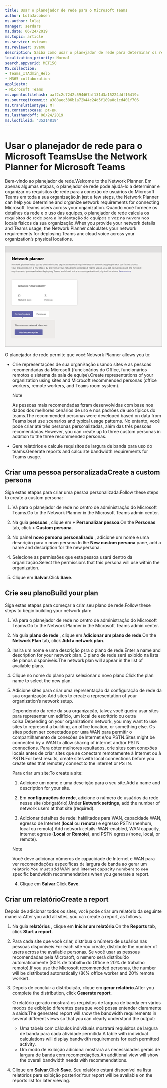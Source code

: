 ```yaml
---
title: Usar o planejador de rede para o Microsoft Teams
author: LolaJacobsen
ms.author: lolaj
manager: serdars
ms.date: 06/24/2019
ms.topic: article
ms.service: msteams
ms.reviewer: svemu
description: Saiba como usar o planejador de rede para determinar os requisitos de rede do Microsoft Teams.
localization_priority: Normal
search.appverid: MET150
MS.collection:
- Teams_ITAdmin_Help
- M365-collaboration
appliesto:
- Microsoft Teams
ms.openlocfilehash: aaf2c2c7242c594d67af131d3a15224ddf16419c
ms.sourcegitcommit: a388aec386b1a72b44c24d5f189a8c1cd401f706
ms.translationtype: MT
ms.contentlocale: pt-BR
ms.lasthandoff: 06/24/2019
ms.locfileid: "35214819"
---
```

# <a name="use-the-network-planner-for-microsoft-teams"></a><span data-ttu-id="25869-103">Usar o planejador de rede para o Microsoft Teams</span><span class="sxs-lookup"><span data-stu-id="25869-103">Use the Network Planner for Microsoft Teams</span></span>

<span data-ttu-id="25869-104">Bem-vindo ao planejador de rede.</span><span class="sxs-lookup"><span data-stu-id="25869-104">Welcome to the Network Planner.</span></span> <span data-ttu-id="25869-105">Em apenas algumas etapas, o planejador de rede pode ajudá-lo a determinar e organizar os requisitos de rede para a conexão de usuários do Microsoft Teams em toda a sua organização.</span><span class="sxs-lookup"><span data-stu-id="25869-105">In just a few steps, the Network Planner can help you determine and organize network requirements for connecting Microsoft Teams users across your organization.</span></span> <span data-ttu-id="25869-106">Quando você fornece os detalhes da rede e o uso das equipes, o planejador de rede calcula os requisitos de rede para a implantação de equipes e voz na nuvem nos locais físicos da sua organização.</span><span class="sxs-lookup"><span data-stu-id="25869-106">When you provide your network details and Teams usage, the Network Planner calculates your network requirements for deploying Teams and cloud voice across your organization’s physical locations.</span></span>

![Captura de tela do planejador de rede](media/network-planner.png)

<span data-ttu-id="25869-108">O planejador de rede permite que você:</span><span class="sxs-lookup"><span data-stu-id="25869-108">Network Planner allows you to:</span></span>

- <span data-ttu-id="25869-109">Crie representações de sua organização usando sites e as pessoas recomendadas da Microsoft (funcionários do Office, funcionários remotos e sistema da sala de equipe).</span><span class="sxs-lookup"><span data-stu-id="25869-109">Create representations of your organization using sites and Microsoft recommended personas (office workers, remote workers, and Teams room system).</span></span>

    > [!NOTE]
    > <span data-ttu-id="25869-110">As pessoas mais recomendadas foram desenvolvidas com base nos dados dos melhores cenários de uso e nos padrões de uso típicos do teams.</span><span class="sxs-lookup"><span data-stu-id="25869-110">The recommended personas were developed based on data from Teams best use scenarios and typical usage patterns.</span></span> <span data-ttu-id="25869-111">No entanto, você pode criar até três personas personalizadas, além das três pessoas recomendadas.</span><span class="sxs-lookup"><span data-stu-id="25869-111">However, you can create up to three custom personas in addition to the three recommended personas.</span></span>

- <span data-ttu-id="25869-112">Gere relatórios e calcule requisitos de largura de banda para uso do teams.</span><span class="sxs-lookup"><span data-stu-id="25869-112">Generate reports and calculate bandwidth requirements for Teams usage.</span></span>

## <a name="create-a-custom-persona"></a><span data-ttu-id="25869-113">Criar uma pessoa personalizada</span><span class="sxs-lookup"><span data-stu-id="25869-113">Create a custom persona</span></span>

<span data-ttu-id="25869-114">Siga estas etapas para criar uma pessoa personalizada:</span><span class="sxs-lookup"><span data-stu-id="25869-114">Follow these steps to create a custom persona:</span></span>

1. <span data-ttu-id="25869-115">Vá para o planejador de rede no centro de administração do Microsoft Teams.</span><span class="sxs-lookup"><span data-stu-id="25869-115">Go to the Network Planner in the Microsoft Teams admin center.</span></span>

2. <span data-ttu-id="25869-116">Na guia **pessoas** , clique em **+ Personalizar pessoa**.</span><span class="sxs-lookup"><span data-stu-id="25869-116">On the **Personas** tab, click **+ Custom persona**.</span></span> 

3. <span data-ttu-id="25869-117">No painel **novo persona personalizado** , adicione um nome e uma descrição para o novo persona.</span><span class="sxs-lookup"><span data-stu-id="25869-117">In the **New custom persona** pane, add a name and description for the new persona.</span></span>

4. <span data-ttu-id="25869-118">Selecione as permissões que esta pessoa usará dentro da organização.</span><span class="sxs-lookup"><span data-stu-id="25869-118">Select the permissions that this persona will use within the organization.</span></span>

5. <span data-ttu-id="25869-119">Clique em **Salvar**.</span><span class="sxs-lookup"><span data-stu-id="25869-119">Click **Save**.</span></span>

## <a name="build-your-plan"></a><span data-ttu-id="25869-120">Crie seu plano</span><span class="sxs-lookup"><span data-stu-id="25869-120">Build your plan</span></span>

<span data-ttu-id="25869-121">Siga estas etapas para começar a criar seu plano de rede:</span><span class="sxs-lookup"><span data-stu-id="25869-121">Follow these steps to begin building your network plan:</span></span>

1. <span data-ttu-id="25869-122">Vá para o planejador de rede no centro de administração do Microsoft Teams.</span><span class="sxs-lookup"><span data-stu-id="25869-122">Go to the Network Planner in the Microsoft Teams admin center.</span></span>

2. <span data-ttu-id="25869-123">Na guia **plano de rede** , clique em **Adicionar um plano de rede**.</span><span class="sxs-lookup"><span data-stu-id="25869-123">On the **Network Plan** tab, click **Add a network plan**.</span></span>

3. <span data-ttu-id="25869-124">Insira um nome e uma descrição para o plano de rede.</span><span class="sxs-lookup"><span data-stu-id="25869-124">Enter a name and description for your network plan.</span></span> <span data-ttu-id="25869-125">O plano de rede será exibido na lista de planos disponíveis.</span><span class="sxs-lookup"><span data-stu-id="25869-125">The network plan will appear in the list of available plans.</span></span>

4. <span data-ttu-id="25869-126">Clique no nome do plano para selecionar o novo plano.</span><span class="sxs-lookup"><span data-stu-id="25869-126">Click the plan name to select the new plan.</span></span>

5. <span data-ttu-id="25869-127">Adicione sites para criar uma representação da configuração de rede da sua organização.</span><span class="sxs-lookup"><span data-stu-id="25869-127">Add sites to create a representation of your organization’s network setup.</span></span>

    <span data-ttu-id="25869-128">Dependendo da rede da sua organização, talvez você queira usar sites para representar um edifício, um local de escritório ou outra coisa.</span><span class="sxs-lookup"><span data-stu-id="25869-128">Depending on your organization’s network, you may want to use sites to represent a building, an office location, or something else.</span></span> <span data-ttu-id="25869-129">Os sites podem ser conectados por uma WAN para permitir o compartilhamento de conexões de Internet e/ou PSTN.</span><span class="sxs-lookup"><span data-stu-id="25869-129">Sites might be connected by a WAN to allow sharing of internet and/or PSTN connections.</span></span> <span data-ttu-id="25869-130">Para obter melhores resultados, crie sites com conexões locais antes de criar sites que se conectam remotamente à Internet ou à PSTN.</span><span class="sxs-lookup"><span data-stu-id="25869-130">For best results, create sites with local connections before you create sites that remotely connect to the internet or PSTN.</span></span>

    <span data-ttu-id="25869-131">Para criar um site:</span><span class="sxs-lookup"><span data-stu-id="25869-131">To create a site:</span></span>

    1. <span data-ttu-id="25869-132">Adicione um nome e uma descrição para o seu site.</span><span class="sxs-lookup"><span data-stu-id="25869-132">Add a name and description for your site.</span></span>

    2. <span data-ttu-id="25869-133">Em **configurações de rede**, adicione o número de usuários da rede nesse site (obrigatório).</span><span class="sxs-lookup"><span data-stu-id="25869-133">Under **Network settings**, add the number of network users at that site (required).</span></span>

    3. <span data-ttu-id="25869-134">Adicionar detalhes de rede: habilitados para WAN, capacidade WAN, egresso de Internet (**local** ou **remota**) e egresso PSTN (nenhum, local ou remota).</span><span class="sxs-lookup"><span data-stu-id="25869-134">Add network details: WAN-enabled, WAN capacity, internet egress (**Local** or **Remote**), and PSTN egress (none, local, or remote).</span></span>

      > [!NOTE]
      > <span data-ttu-id="25869-135">Você deve adicionar números de capacidade de Internet e WAN para ver recomendações específicas de largura de banda ao gerar um relatório.</span><span class="sxs-lookup"><span data-stu-id="25869-135">You must add WAN and internet capacity numbers to see specific bandwidth recommendations when you generate a report.</span></span>

    4. <span data-ttu-id="25869-136">Clique em **Salvar**.</span><span class="sxs-lookup"><span data-stu-id="25869-136">Click **Save**.</span></span>

## <a name="create-a-report"></a><span data-ttu-id="25869-137">Criar um relatório</span><span class="sxs-lookup"><span data-stu-id="25869-137">Create a report</span></span>

<span data-ttu-id="25869-138">Depois de adicionar todos os sites, você pode criar um relatório da seguinte maneira.</span><span class="sxs-lookup"><span data-stu-id="25869-138">After you add all sites, you can create a report, as follows.</span></span>

1. <span data-ttu-id="25869-139">Na guia **relatórios** , clique em **Iniciar um relatório**.</span><span class="sxs-lookup"><span data-stu-id="25869-139">On the **Reports** tab, click **Start a report**.</span></span>

2. <span data-ttu-id="25869-140">Para cada site que você criar, distribua o número de usuários nas pessoas disponíveis.</span><span class="sxs-lookup"><span data-stu-id="25869-140">For each site you create, distribute the number of users across the available personas.</span></span> <span data-ttu-id="25869-141">Se você usar as pessoas recomendadas pela Microsoft, o número será distribuído automaticamente (80% de trabalho do Office e 20% de trabalho remoto).</span><span class="sxs-lookup"><span data-stu-id="25869-141">If you use the Microsoft recommended personas, the number will be distributed automatically (80% office worker and 20% remote worker).</span></span>

3. <span data-ttu-id="25869-142">Depois de concluir a distribuição, clique em **gerar relatório**.</span><span class="sxs-lookup"><span data-stu-id="25869-142">After you complete the distribution, click **Generate report**.</span></span>

    <span data-ttu-id="25869-143">O relatório gerado mostrará os requisitos de largura de banda em vários modos de exibição diferentes para que você possa entender claramente a saída:</span><span class="sxs-lookup"><span data-stu-id="25869-143">The generated report will show the bandwidth requirements in several different views so that you can clearly understand the output:</span></span>
    - <span data-ttu-id="25869-144">Uma tabela com cálculos individuais mostrará requisitos de largura de banda para cada atividade permitida.</span><span class="sxs-lookup"><span data-stu-id="25869-144">A table with individual calculations will display bandwidth requirements for each permitted activity.</span></span>
    - <span data-ttu-id="25869-145">Um modo de exibição adicional mostrará as necessidades gerais de largura de banda com recomendações.</span><span class="sxs-lookup"><span data-stu-id="25869-145">An additional view will show the overall bandwidth needs with recommendations.</span></span>

4. <span data-ttu-id="25869-146">Clique em **Salvar**.</span><span class="sxs-lookup"><span data-stu-id="25869-146">Click **Save**.</span></span> <span data-ttu-id="25869-147">Seu relatório estará disponível na lista relatórios para exibição posterior.</span><span class="sxs-lookup"><span data-stu-id="25869-147">Your report will be available on the reports list for later viewing.</span></span>
